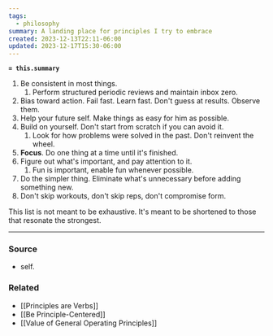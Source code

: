 ```yaml
---
tags:
  - philosophy
summary: A landing place for principles I try to embrace
created: 2023-12-13T22:11-06:00
updated: 2023-12-17T15:30-06:00
---
```

**`= this.summary`**

1. Be consistent in most things.
	1. Perform structured periodic reviews and maintain inbox zero.
2. Bias toward action. Fail fast. Learn fast. Don't guess at results. Observe them.
3. Help your future self. Make things as easy for him as possible.
4. Build on yourself. Don't start from scratch if you can avoid it.
	1. Look for how problems were solved in the past. Don't reinvent the wheel.
5. **Focus**. Do one thing at a time until it's finished.
6. Figure out what's important, and pay attention to it.
	1. Fun is important, enable fun whenever possible.
7. Do the simpler thing. Eliminate what's unnecessary before adding something new.
8. Don't skip workouts, don't skip reps, don't compromise form.

This list is not meant to be exhaustive. It's meant to be shortened to those that resonate the strongest.

---
### Source
- self.

### Related
- [[Principles are Verbs]]
- [[Be Principle-Centered]]
- [[Value of General Operating Principles]]